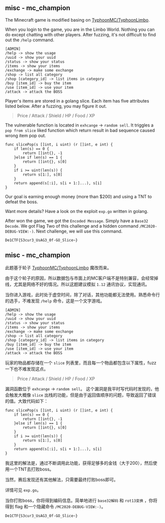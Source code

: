 ## misc - mc_champion

The Minecraft game is modified basing on [TyphoonMC/TyphoonLimbo](https://github.com/TyphoonMC/TyphoonLimbo).

When you login to the game, you are in the Limbo World. Nothing you can do except chatting with other players. After fuzzing, it's not difficult to find out the `/help` command.

```
[ADMIN]
/help -> show the usage
/uuid -> show your uuid
/status -> show your status
/items -> show your items
/exchange -> make some exchange
/shop -> list all category
/shop [category_id] -> list items in category
/buy [item_id] -> buy the item
/use [item_id] -> use your item
/attack -> attack the BOSS
```

Player's items are stored in a golang slice. Each item has five attributes listed below. After a fuzzing, you may figure it out.

> Price / Attack / Shield / HP / Food / XP

The vulnerable function is located in `exhcange` -> `random sell`. It triggles a `pop from slice` liked function which return result in bad sequence caused wrong item pop out.

```
func slicePop(s []int, i uint) (r []int, e int) {
    if len(s) == 0 {
        return []int{}, -1
    }else if len(s) == 1 {
        return []int{}, s[0]
    }
    if i >= uint(len(s)) {
        return s[1:], s[0]
    }
    return append(s[:i], s[i + 1:]...), s[i]
}
```

Our goal is earning enough money (more than $200) and using a TNT to defeat the boss.

Want more details? Have a look on the exploit `exp.go` written in golang.

After won the game, we got the `Encoded Message`. Simply have a `Base32 Decode`. We got Flag Two of this challenge and a hidden command `/MC2020-DEBUG-VIEW:-)`. Next challenge, we will use this command.

`De1CTF{S3cur3_UsAG3_0f-GO_Slice~}`

## misc - mc_champion

此题基于轮子 [TyphoonMC/TyphoonLimbo](https://github.com/TyphoonMC/TyphoonLimbo) 魔改而来。

由于这个轮子的原因，所以数据包与市面上的MC客户端不是特别兼容，会经常掉线，尤其是网络不好的情况。所以这题建议模拟 `1.12` 通讯协议，实现通讯。

当你进入游戏，此时处于虚空时间，除了对话，其他功能都无法使用。熟悉命令行的选手，不难发现 `/help` 命令，这是一个文字游戏。

```
[ADMIN]
/help -> show the usage
/uuid -> show your uuid
/status -> show your status
/items -> show your items
/exchange -> make some exchange
/shop -> list all category
/shop [category_id] -> list items in category
/buy [item_id] -> buy the item
/use [item_id] -> use your item
/attack -> attack the BOSS
```

玩家的物品都存储在一个 `slice` 列表里，而且每一个物品都包含以下属性，fuzz一下也不难发现这点。

> Price / Attack / Shield / HP / Food / XP

漏洞函数位于 `exhcange` -> `random sell`。 这个漏洞是我平时写代码时发现的，他会触发大概像 `slice` 出栈的功能，但是由于返回值顺序的问题，导致返回了错误的值。大致代码如下：

```
func slicePop(s []int, i uint) (r []int, e int) {
    if len(s) == 0 {
        return []int{}, -1
    }else if len(s) == 1 {
        return []int{}, s[0]
    }
    if i >= uint(len(s)) {
        return s[1:], s[0]
    }
    return append(s[:i], s[i + 1:]...), s[i]
}
```

我这里的解法是，通过不断调用此功能，获得足够多的金钱（大于200），然后使用一个TNT去打败boss。

当然，赛后发现还有其他解法，只需要最终打败boss即可。

详情可见 `exp.go`。

当你打败boss，你将得到编码信息。简单地进行 `base32解码` 和 `rot13变换` ，你将得到 flag 和一个隐藏命令 `/MC2020-DEBUG-VIEW:-)`。

`De1CTF{S3cur3_UsAG3_0f-GO_Slice~}`
